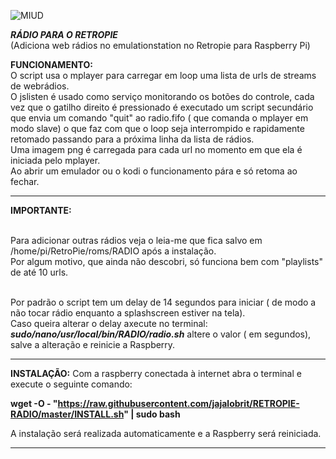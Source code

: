 ![MIUD](https://user-images.githubusercontent.com/52551379/65658298-7c801700-dffd-11e9-90a9-4f2dfca4dc93.png)



***RÁDIO PARA O RETROPIE***   
(Adiciona web rádios no emulationstation no Retropie para Raspberry Pi)


**FUNCIONAMENTO:**
<br />O script usa o mplayer para carregar em loop uma lista de urls de streams de webrádios. 
<br />O jslisten é usado como serviço monitorando os botões do controle, cada vez que o gatilho direito é pressionado é executado um script secundário que envia um comando "quit" ao radio.fifo ( que comanda o mplayer em modo slave) o que faz com que o loop seja interrompido e rapidamente retomado passando para  a próxima linha da lista de rádios.
<br />Uma imagem png é carregada para cada url no momento em que ela é iniciada pelo mplayer.
<br />Ao abrir um emulador ou o kodi o funcionamento pára e só retoma ao fechar.

---------------------------------------------------------------------------------------------------------------------------------
**IMPORTANTE:**

<br />Para adicionar outras rádios veja o leia-me que fica salvo em /home/pi/RetroPie/roms/RADIO após a instalação.
<br />Por algum motivo, que ainda não descobri, só funciona bem com "playlists" de até 10 urls. 

<br />Por padrão o script tem um delay de 14 segundos para iniciar ( de modo a não tocar rádio enquanto a splashscreen estiver na tela).
<br />Caso queira alterar o delay axecute no terminal: ***sudo/nano/usr/local/bin/RADIO/radio.sh*** altere o valor ( em segundos), salve a alteração e reinicie a Raspberry.

 
----------------------------------------------------------------------------------------------------------------------------------


**INSTALAÇÃO:** 
Com a raspberry conectada à internet abra o terminal e execute o seguinte comando:
    
**wget -O - "https://raw.githubusercontent.com/jajalobrit/RETROPIE-RADIO/master/INSTALL.sh" | sudo bash**
    
A instalação será realizada automaticamente e a Raspberry será reiniciada.   

----------------------------------------------------------------------------------------------------------------------------------
